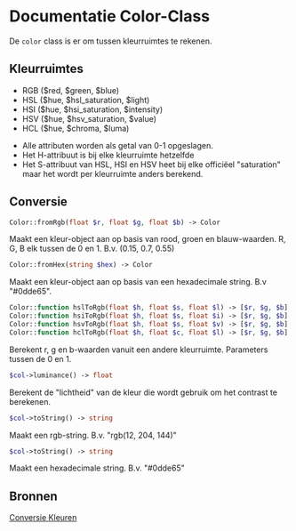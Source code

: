 # Documentatie Color-Class
De `color` class is er om tussen kleurruimtes te rekenen.

## Kleurruimtes
- RGB ($red, $green, $blue)
- HSL ($hue, $hsl_saturation, $light)
- HSI ($hue, $hsi_saturation, $intensity)
- HSV ($hue, $hsv_saturation, $value)
- HCL ($hue, $chroma, $luma)

* Alle attributen worden als getal van 0-1 opgeslagen.
* Het H-attribuut is bij elke kleurruimte hetzelfde
* Het S-attribuut van HSL, HSI en HSV heet bij elke officiëel "saturation" maar
het wordt per kleurruimte anders berekend.

## Conversie
```php
Color::fromRgb(float $r, float $g, float $b) -> Color
```
Maakt een kleur-object aan op basis van rood, groen en blauw-waarden. R, G, B
elk tussen de 0 en 1. B.v. (0.15, 0.7, 0.55)

```php
Color::fromHex(string $hex) -> Color
```
Maakt een kleur-object aan op basis van een hexadecimale string. B.v "#0dde65".

```php
Color::function hslToRgb(float $h, float $s, float $l) -> [$r, $g, $b]
Color::function hsiToRgb(float $h, float $s, float $i) -> [$r, $g, $b]
Color::function hsvToRgb(float $h, float $s, float $v) -> [$r, $g, $b]
Color::function hclToRgb(float $h, float $c, float $l) -> [$r, $g, $b]
```
Berekent r, g en b-waarden vanuit een andere kleurruimte. Parameters tussen de
0 en 1.

```php
$col->luminance() -> float
```
Berekent de "lichtheid" van de kleur die wordt gebruik om het contrast te
berekenen.

```php
$col->toString() -> string
```
Maakt een rgb-string. B.v. "rgb(12, 204, 144)"

```php
$col->toString() -> string
```
Maakt een hexadecimale string. B.v. "#0dde65"

## Bronnen
[Conversie Kleuren](https://en.wikipedia.org/wiki/HSL_and_HSV#Luma,_chroma_and_hue_to_RGB)

